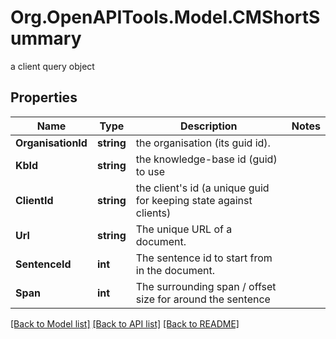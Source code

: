 # Org.OpenAPITools.Model.CMShortSummary
a client query object

## Properties

Name | Type | Description | Notes
------------ | ------------- | ------------- | -------------
**OrganisationId** | **string** | the organisation (its guid id). | 
**KbId** | **string** | the knowledge-base id (guid) to use | 
**ClientId** | **string** | the client&#39;s id (a unique guid for keeping state against clients) | 
**Url** | **string** | The unique URL of a document. | 
**SentenceId** | **int** | The sentence id to start from in the document. | 
**Span** | **int** | The surrounding span / offset size for around the sentence | 

[[Back to Model list]](../README.md#documentation-for-models) [[Back to API list]](../README.md#documentation-for-api-endpoints) [[Back to README]](../README.md)

